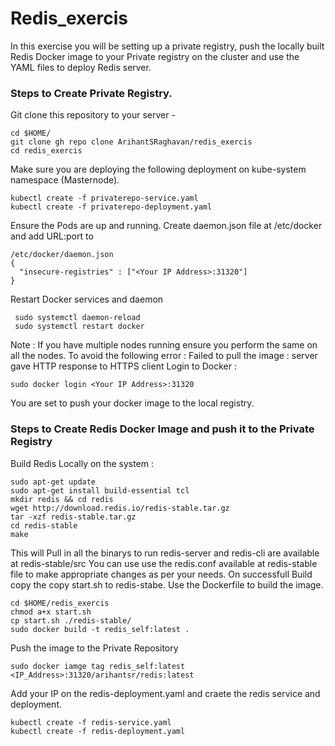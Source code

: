 # Redis_exercis
In this exercise you will be setting up a private registry, push the locally built Redis Docker image to your Private registry on the cluster and use the YAML files to deploy Redis server.

### Steps to Create Private Registry. 
Git clone this repository to your server -
```
cd $HOME/
git clone gh repo clone ArihantSRaghavan/redis_exercis
cd redis_exercis
```
Make sure you are deploying the following deployment on kube-system namespace (Masternode). 
```
kubectl create -f privaterepo-service.yaml
kubectl create -f privaterepo-deployment.yaml
```
Ensure the Pods are up and running. 
Create daemon.json file at /etc/docker and add URL:port to 
```
/etc/docker/daemon.json 
{
  "insecure-registries" : ["<Your IP Address>:31320"]
}
```
Restart Docker services and daemon 
```
 sudo systemctl daemon-reload
 sudo systemctl restart docker
 ```
Note : If you have multiple nodes running ensure you perform the same on all the nodes. To avoid the following error : Failed to pull the image : server gave HTTP response to HTTPS client
Login to Docker : 
```
sudo docker login <Your IP Address>:31320
```
You are set to push your docker image to the local registry. 

### Steps to Create Redis Docker Image and push it to the Private Registry 
Build Redis Locally on the system : 
```
sudo apt-get update
sudo apt-get install build-essential tcl
mkdir redis && cd redis
wget http://download.redis.io/redis-stable.tar.gz
tar -xzf redis-stable.tar.gz
cd redis-stable
make
```
This will Pull in all the binarys to run redis-server and redis-cli are available at redis-stable/src
You can use use the redis.conf available at redis-stable file to make appropriate changes as per your needs.
On successfull Build copy the copy start.sh to redis-stabe. Use the Dockerfile to build the image. 
```
cd $HOME/redis_exercis
chmod a+x start.sh
cp start.sh ./redis-stable/
sudo docker build -t redis_self:latest .
```
Push the image to the Private Repository 
```
sudo docker iamge tag redis_self:latest <IP_Address>:31320/arihantsr/redis:latest
```
Add your IP on the redis-deployment.yaml and craete the redis service and deployment. 
```
kubectl create -f redis-service.yaml
kubectl create -f redis-deployment.yaml
```
